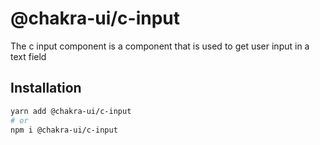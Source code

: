 # @chakra-ui/c-input

The c input component is a component that is used to get user input in a text field

## Installation

```sh
yarn add @chakra-ui/c-input
# or
npm i @chakra-ui/c-input
```